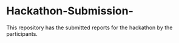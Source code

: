 # Hackathon-Submission-
This repository has the submitted reports for the hackathon by the participants.
